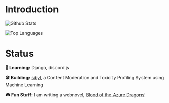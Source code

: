 # Introduction

![Github Stats](https://github-readme-stats.vercel.app/api?username=dragonejt&theme=nord&show_icons=true)

![Top Languages](https://github-readme-stats.vercel.app/api/top-langs/?username=dragonejt&theme=nord)

# Status
**🤔 Learning:** Django, discord.js

**🛠️ Building:** [sibyl](https://github.com/dragonejt/sibyl), a Content Moderation and Toxicity Profiling System using Machine Learning

**🎮 Fun Stuff:** I am writing a webnovel, [Blood of the Azure Dragons](https://www.wattpad.com/story/295768566-blood-of-the-azure-dragons)!
